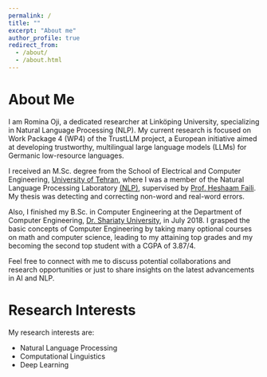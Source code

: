 ```yaml
---
permalink: /
title: ""
excerpt: "About me"
author_profile: true
redirect_from: 
  - /about/
  - /about.html
---
```


About Me
======
I am Romina Oji, a dedicated researcher at Linköping University, specializing in Natural Language Processing (NLP). My current research is focused on Work Package 4 (WP4) of the TrustLLM project, a European initiative aimed at developing trustworthy, multilingual large language models (LLMs) for Germanic low-resource languages.

I received an M.Sc. degree from the School of Electrical and Computer Engineering, [University of Tehran](https://ut.ac.ir/en), where I was a member of the Natural Language Processing Laboratory [(NLP)](https://ece.ut.ac.ir/en/web/nlp/nlp), supervised by [Prof. Heshaam Faili](https://scholar.google.se/citations?user=m5tCFEoAAAAJ&hl=en). My thesis was detecting and correcting non-word and real-word errors.

Also, I finished my B.Sc. in Computer Engineering at the Department of Computer Engineering, [Dr. Shariaty University](https://www.shariaty.ac.ir/en), in July 2018. I grasped the basic concepts of Computer Engineering by taking many optional courses on math and computer science, leading to my attaining top grades and my becoming the second top student with a CGPA of 3.87/4.

Feel free to connect with me to discuss potential collaborations and research opportunities or just to share insights on the latest advancements in AI and NLP.

Research Interests
======
My research interests are: 
- Natural Language Processing
- Computational Linguistics
- Deep Learning
